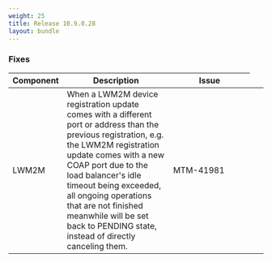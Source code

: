 ```yaml
---
weight: 25
title: Release 10.9.0.28
layout: bundle
---
```



### Fixes
<div><table ><colgroup>
<col style="width: 15%;"><col style="width: 60%;"><col style="min-width: 160px; max-width: 160px;"><col style="min-width: 80px; max-width: 80px;"><col style="width: 10%;"></colgroup>
<thead><tr>
<th>
Component</th>
<th>
Description</th>
<th>
Issue</th>
</tr>
</thead><tbody>

<tr>
<td>
LWM2M</td>
<td> When a LWM2M device registration update comes with a different port or address than the previous registration, e.g. the LWM2M registration update comes with a new COAP port due to the load balancer's idle timeout being exceeded, all ongoing operations that are not finished meanwhile will be set back to PENDING state, instead of directly canceling them.</td>
<td>
MTM-41981</td>
</tr>
</tbody></table></div>
